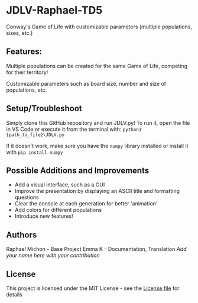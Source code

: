 # JDLV-Raphael-TD5
Conway's Game of Life with customizable parameters (multiple populations, sizes, etc.)

## Features:
Multiple populations can be created for the same Game of Life, competing for their territory!

Customizable parameters such as board size, number and size of populations, etc.

## Setup/Troubleshoot
Simply clone this GitHub repository and run JDLV.py! To run it, open the file in VS Code or execute it from the terminal with:
`python3 {path_to_file}\JDLV.py`

If it doesn't work, make sure you have the `numpy` library installed or install it with `pip install numpy`

## Possible Additions and Improvements
- Add a visual interface, such as a GUI
- Improve the presentation by displaying an ASCII title and formatting questions
- Clear the console at each generation for better 'animation'
- Add colors for different populations
- Introduce new features!

## Authors
Raphael Michon - Base Project
Emma K - Documentation, Translation
*Add your name here with your contribution*

## License
This project is licensed under the MIT License - see the [License file](LICENSE) for details
